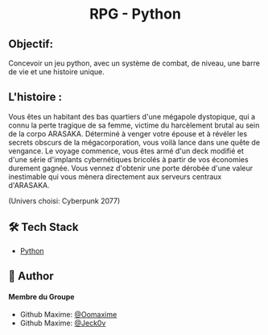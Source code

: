 # <p align="center">RPG - Python</p>

## Objectif:

Concevoir un jeu python, avec un système de combat, de niveau, une barre de vie et une histoire unique.

## L'histoire :

Vous êtes un habitant des bas quartiers d'une mégapole dystopique, qui a connu la perte tragique de sa femme, victime du harcèlement brutal au sein de la corpo ARASAKA. Déterminé à venger votre épouse et à révéler les secrets obscurs de la mégacorporation, vous voilà lance dans une quête de vengance. Le voyage commence, vous êtes armé d'un deck modifié et d'une série d'implants cybernétiques bricolés à partir de vos économies durement gagnée. Vous vennez d'obtenir une porte dérobée d'une valeur inestimable qui vous mènera directement aux serveurs centraux d'ARASAKA.

(Univers choisi: Cyberpunk 2077)



## 🛠️ Tech Stack
- [Python](https://www.python.org/)
    

## 🙇 Author
#### Membre du Groupe
- Github Maxime: [@Oomaxime](https://github.com/Oomaxime)
- Github Maxime: [@Jeck0v](https://github.com/Jeck0v)

